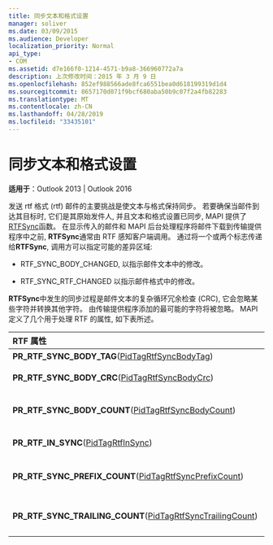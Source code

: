 ```yaml
---
title: 同步文本和格式设置
manager: soliver
ms.date: 03/09/2015
ms.audience: Developer
localization_priority: Normal
api_type:
- COM
ms.assetid: d7e166f0-1214-4571-b9a8-366960772a7a
description: 上次修改时间：2015 年 3 月 9 日
ms.openlocfilehash: 852ef988566ade8fca6551bea0d618199319d1d4
ms.sourcegitcommit: 8657170d071f9bcf680aba50b9c07f2a4fb82283
ms.translationtype: MT
ms.contentlocale: zh-CN
ms.lasthandoff: 04/28/2019
ms.locfileid: "33435101"
---
```

# <a name="synchronizing-text-and-formatting"></a>同步文本和格式设置

  
  
**适用于**：Outlook 2013 | Outlook 2016 
  
发送 rtf 格式 (rtf) 邮件的主要挑战是使文本与格式保持同步。 若要确保当邮件到达其目标时, 它们是其原始发件人, 并且文本和格式设置已同步, MAPI 提供了[RTFSync](rtfsync.md)函数。 在显示传入的邮件和 MAPI 后台处理程序将邮件下载到传输提供程序中之前, **RTFSync**通常由 RTF 感知客户端调用。 通过将一个或两个标志传递给**RTFSync**, 调用方可以指定可能的差异区域:
  
- RTF_SYNC_BODY_CHANGED, 以指示邮件文本中的修改。
    
- RTF_SYNC_RTF_CHANGED 以指示邮件格式中的修改。
    
**RTFSync**中发生的同步过程是邮件文本的复杂循环冗余检查 (CRC), 它会忽略某些字符并转换其他字符。 由传输提供程序添加的最可能的字符将被忽略。 MAPI 定义了几个用于处理 RTF 的属性, 如下表所述。 
  
|**RTF 属性**|**说明**|
|:-----|:-----|
|**PR_RTF_SYNC_BODY_TAG**([PidTagRtfSyncBodyTag](pidtagrtfsyncbodytag-canonical-property.md))  <br/> |指示实际邮件文本的开头。  <br/> |
|**PR_RTF_SYNC_BODY_CRC**([PidTagRtfSyncBodyCrc](pidtagrtfsyncbodycrc-canonical-property.md))  <br/> |包含邮件文本的循环冗余检查的结果。  <br/> |
|**PR_RTF_SYNC_BODY_COUNT**([PidTagRtfSyncBodyCount](pidtagrtfsyncbodycount-canonical-property.md))  <br/> |包含**PR_RTF_SYNC_BODY_CRC**中的字符数。  <br/> |
|**PR_RTF_IN_SYNC**([PidTagRtfInSync](pidtagrtfinsync-canonical-property.md))  <br/> |如果邮件文本和格式已同步, 则设置为 TRUE。  <br/> |
|**PR_RTF_SYNC_PREFIX_COUNT**([PidTagRtfSyncPrefixCount](pidtagrtfsyncprefixcount-canonical-property.md))  <br/> |包含 preceed 邮件文本的 nonwhitespace 字符的数目。  <br/> |
|**PR_RTF_SYNC_TRAILING_COUNT**([PidTagRtfSyncTrailingCount](pidtagrtfsynctrailingcount-canonical-property.md))  <br/> |包含跟踪邮件文本的 nonwhitespace 字符的数量。  <br/> |
   

